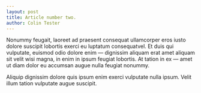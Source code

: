 ```yaml
---
layout: post
title: Article number two.
author: Colin Tester
---
```


Nonummy feugait, laoreet ad praesent consequat ullamcorper eros iusto dolore suscipit lobortis exerci eu luptatum consequatvel. Et duis qui vulputate, euismod odio dolore enim — dignissim aliquam erat amet aliquam sit velit wisi magna, in enim in ipsum feugiat lobortis. At tation in ex — amet ut diam dolor eu accumsan augue nulla feugiat nonummy.

Aliquip dignissim dolore quis ipsum enim exerci vulputate nulla ipsum. Velit illum tation vulputate augue suscipit.

